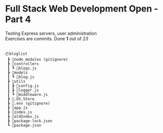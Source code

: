 <h1>Full Stack Web Development Open - Part 4</h1>

Testing Express servers, user administration</br>
Exercises are commits. Done **1** out of *23*
</br></br>

```
📦bloglist
 ┣ 📂node_modules (gitignore)
 ┣ 📂controllers
 ┃ ┗ 📜blogs.js
 ┣ 📂models
 ┃ ┗ 📜blog.js
 ┣ 📂utils
 ┃ ┣ 📜config.js
 ┃ ┣ 📜logger.js
 ┃ ┗ 📜middleware.js
 ┣ 📜.DS_Store
 ┣ 📜.env (gitignore)
 ┣ 📜app.js
 ┣ 📜index.js
 ┣ 📜oldIndex.js
 ┣ 📜package-lock.json
 ┗ 📜package.json
```

